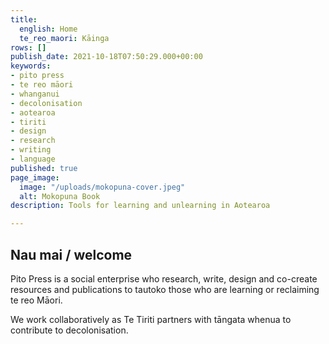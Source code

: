 ```yaml
---
title:
  english: Home
  te_reo_maori: Kāinga
rows: []
publish_date: 2021-10-18T07:50:29.000+00:00
keywords:
- pito press
- te reo māori
- whanganui
- decolonisation
- aotearoa
- tiriti
- design
- research
- writing
- language
published: true
page_image:
  image: "/uploads/mokopuna-cover.jpeg"
  alt: Mokopuna Book
description: Tools for learning and unlearning in Aotearoa

---
```

## Nau mai / welcome

Pito Press is a social enterprise who research, write, design and co-create resources and publications to tautoko those who are learning or reclaiming te reo Māori.

We work collaboratively as Te Tiriti partners with tāngata whenua to contribute to decolonisation.